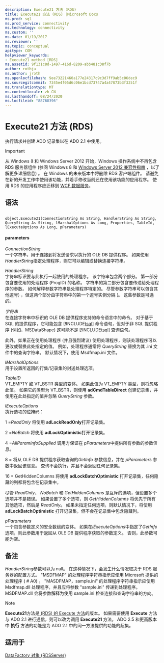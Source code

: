 ```yaml
---
description: Execute21 方法 (RDS)
title: Execute21 方法 (RDS) |Microsoft Docs
ms.prod: sql
ms.prod_service: connectivity
ms.technology: connectivity
ms.custom: ''
ms.date: 01/19/2017
ms.reviewer: ''
ms.topic: conceptual
apitype: COM
helpviewer_keywords:
- Execute21 method [RDS]
ms.assetid: 9f131c8d-1497-416d-8209-abb481c38f7b
author: rothja
ms.author: jroth
ms.openlocfilehash: 9ee73221460a177e24317c9c3d7ff9ab5c06dec9
ms.sourcegitcommit: 7345e4f05d6c06e1bcd73747a4a47873b3f3251f
ms.translationtype: MT
ms.contentlocale: zh-CN
ms.lasthandoff: 08/24/2020
ms.locfileid: "88768396"
---
```

# <a name="execute21-method-rds"></a>Execute21 方法 (RDS)
执行请求并创建 ADO 记录集以在 ADO 2.1 中使用。  
  
> [!IMPORTANT]
>  从 Windows 8 和 Windows Server 2012 开始，Windows 操作系统中不再包含 RDS 服务器组件 (参阅 Windows 8 和 [Windows Server 2012 兼容性指南](https://www.microsoft.com/download/details.aspx?id=27416) ，以了解更多详细信息) 。 在 Windows 的未来版本中将删除 RDS 客户端组件。 请避免在新的开发工作中使用该功能，并着手修改当前还在使用该功能的应用程序。 使用 RDS 的应用程序应迁移到 [WCF 数据服务](https://go.microsoft.com/fwlink/?LinkId=199565)。  
  
## <a name="syntax"></a>语法  
  
```  
  
object.Execute21(ConnectionString As String, HandlerString As String, QueryString As String, lMarshalOptions As Long, Properties, TableId, lExecuteOptions As Long, pParameters)  
```  
  
#### <a name="parameters"></a>parameters  
 *ConnectionString*  
 一个字符串，用于连接到将发送请求以执行的 OLE DB 提供程序。 如果使用 *HandlerString*指定处理程序，则它可以编辑或替换连接字符串。  
  
 *HandlerString*  
 字符串标识要与此执行一起使用的处理程序。 该字符串包含两个部分。 第一部分包含要使用的处理程序 (ProgID) 的名称。 字符串的第二部分包含要传递给处理程序的参数。 如何解释参数字符串是处理程序特定的。 尽管参数字符串可以包含其他逗号) ，但这两个部分由字符串中的第一个逗号实例分隔 (。 这些参数是可选的。  
  
 *字符串*  
 在连接字符串中标识的 OLE DB 提供程序支持的命令语言中的命令。 对于基于 SQL 的提供程序，它可能包含 [!INCLUDE[tsql](../../../includes/tsql-md.md)] 命令语句，但对于非 SQL 提供程序 (例如，MSDataShape) 这可能不是 [!INCLUDE[tsql](../../../includes/tsql-md.md)] 查询语句。  
  
 此外，如果正在使用处理程序 (并且强烈建议) 使用处理程序，则该处理程序可以更改或替换此处指定的值。 例如，处理程序通常将 *QueryString* 替换为其 .ini 文件中的查询字符串。 默认情况下，使用 Msdfmap.ini 文件。  
  
 *lMarshalOptions*  
 用于设置所返回的行集/记录集的封送处理选项。  
  
 *TableID*  
 VT_EMPTY 或 VT_BSTR 类型的变体。 如果此值为 VT_EMPTY 类型，则将忽略此值。 如果它的类型为 VT_BSTR，则使用 **adCmdTableDirect** 创建记录集，并使用在此处指定的值并忽略 *QueryString* 参数。  
  
 *lExecuteOptions*  
 执行选项的位掩码：  
  
 1 =*ReadOnly* 将使用 **adLockReadOnly**打开记录集。  
  
 2 =*NoBatch* 将使用 **adLockOptimistic**打开记录集。  
  
 4 =*AllParamInfoSupplied* 调用方保证在 *pParameters*中提供所有参数的参数信息。  
  
 8 = 将从 OLE DB 提供程序获取查询的*GetInfo* 参数信息，并在 *pParameters* 参数中返回该信息。 查询不会执行，并且不会返回任何记录集。  
  
 16 = GetHiddenColumns 将使用 **adLockBatchOptimistic** 打开记录集，任何隐藏的列都将包含在记录集中。  
  
 尽管 *ReadOnly*、 *NoBatch* 和 *GetHiddenColumns* 是互斥的选项，但设置多个选项并不是错误。 如果设置了多个选项，则 *GetHiddenColumns* 将优先于所有其他选项，然后是 *ReadOnly*。 如果未指定任何选项，则默认情况下，将使用 **adLockBatchOptimistic** 打开记录集，但不会在记录集中包含隐藏列。  
  
 *pParameters*  
 一个包含参数定义的安全数组的变体。 如果在*lExecuteOptions*中指定了*GetInfo*选项，则此参数用于返回从 OLE DB 提供程序获取的参数定义。 否则，此参数可能为空。  
  
## <a name="remarks"></a>备注  
 *HandlerString*参数可以为 null。 在这种情况下，会发生什么情况取决于 RDS 服务器的配置方式。 "MSDFMAP" 的处理程序字符串指示应使用 Microsoft 提供的处理程序 ( # A0) 。 "MASDFMAP，sample.ini" 的处理程序字符串指示应使用 Msdfmap.dll 处理程序，并且应将参数 "sample.ini" 传递到处理程序。 MSDFMAP.dll 会将参数解释为使用 sample.ini 检查连接和查询字符串的方向。  
  
> [!NOTE]
>  **Execute21**方法是[ (RDS) 的 Execute 方法](./execute-method-rds.md)的版本。 如果需要使用 **Execute** 方法与 ADO 2.1 进行通信，则可以改为调用 **Execute21** 方法。 ADO 2.5 和更高版本中 **执行** 方法的功能是为 ADO 2.1 中的同一方法提供的功能的超集。  
  
## <a name="applies-to"></a>适用于  
 [DataFactory 对象 (RDSServer)](./datafactory-object-rdsserver.md)